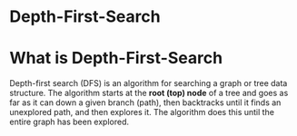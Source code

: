 # Depth-First-Search
# What is Depth-First-Search
Depth-first search (DFS) is an algorithm for searching a graph or tree data structure. The algorithm starts at the **root (top) node** of a tree and goes as far as it can down a given branch (path), 
then backtracks until it finds an unexplored path, and then explores it.
The algorithm does this until the entire graph has been explored.


